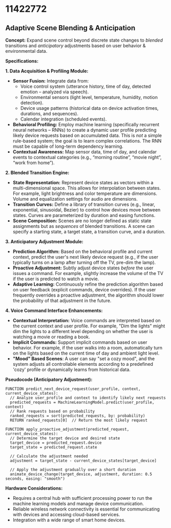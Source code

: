 # 11422772

## Adaptive Scene Blending & Anticipation

**Concept:** Expand scene control beyond discrete state changes to *blended* transitions and *anticipatory* adjustments based on user behavior & environmental data.

**Specifications:**

**1. Data Acquisition & Profiling Module:**

*   **Sensor Fusion:** Integrate data from:
    *   Voice control system (utterance history, time of day, detected emotion – analyzed via speech).
    *   Environmental sensors (light level, temperature, humidity, motion detection).
    *   Device usage patterns (historical data on device activation times, durations, and sequences).
    *   Calendar integration (scheduled events).
*   **Behavioral Profiling:** Employ machine learning (specifically recurrent neural networks – RNNs) to create a dynamic user profile predicting likely device requests based on accumulated data.  This is *not* a simple rule-based system; the goal is to learn complex correlations. The RNN must be capable of long-term dependency learning.
*   **Contextual Awareness:**  Map sensor data, time of day, and calendar events to contextual categories (e.g., “morning routine”, “movie night”, “work from home”).

**2. Blended Transition Engine:**

*   **State Representation:**  Represent device states as vectors within a multi-dimensional space.  This allows for interpolation between states. For example, light brightness and color temperature are dimensions.  Volume and equalization settings for audio are dimensions.
*   **Transition Curves:** Define a library of transition curves (e.g., linear, exponential, sinusoidal, Bezier) to control how devices move between states.  Curves are parameterized by duration and easing functions.
*   **Scene Composition:** Scenes are no longer defined as static state assignments but as *sequences* of blended transitions. A scene can specify a starting state, a target state, a transition curve, and a duration.

**3. Anticipatory Adjustment Module:**

*   **Prediction Algorithm:** Based on the behavioral profile and current context, predict the user's next likely device request (e.g., if the user typically turns on a lamp after turning off the TV, pre-dim the lamp).
*   **Proactive Adjustment:**  Subtly adjust device states *before* the user issues a command. For example, slightly increase the volume of the TV if the user is predicted to watch a movie.
*   **Adaptive Learning:**  Continuously refine the prediction algorithm based on user feedback (explicit commands, device overrides). If the user frequently overrides a proactive adjustment, the algorithm should lower the probability of that adjustment in the future.

**4.  Voice Command Interface Enhancements:**

*   **Contextual Interpretation:**  Voice commands are interpreted based on the current context and user profile. For example, "Dim the lights" might dim the lights to a different level depending on whether the user is watching a movie or reading a book.
*   **Implicit Commands:** Support implicit commands based on user behavior. For example, if the user walks into a room, automatically turn on the lights based on the current time of day and ambient light level.
*   **"Mood" Based Scenes**: A user can say "set a cozy mood", and the system adjusts all controllable elements according to a predefined 'cozy' profile or dynamically learns from historical data.

**Pseudocode (Anticipatory Adjustment):**

```
FUNCTION predict_next_device_request(user_profile, context, current_device_states):
  // Analyze user_profile and context to identify likely next requests
  predicted_requests = MachineLearningModel.predict(user_profile, context)
  // Rank requests based on probability
  ranked_requests = sort(predicted_requests, by: probability)
  RETURN ranked_requests[0]  // Return the most likely request

FUNCTION apply_proactive_adjustment(predicted_request, current_device_states):
  // Determine the target device and desired state
  target_device = predicted_request.device
  target_state = predicted_request.state

  // Calculate the adjustment needed
  adjustment = target_state - current_device_states[target_device]

  // Apply the adjustment gradually over a short duration
  animate_device_change(target_device, adjustment, duration: 0.5 seconds, easing: "smooth")
```

**Hardware Considerations:**

*   Requires a central hub with sufficient processing power to run the machine learning models and manage device communication.
*   Reliable wireless network connectivity is essential for communicating with devices and accessing cloud-based services.
*   Integration with a wide range of smart home devices.